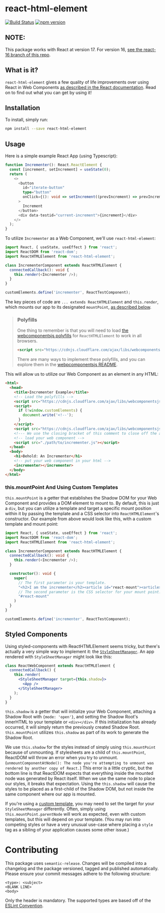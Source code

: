# react-html-element

[![Build Status](https://travis-ci.com/WTW-IM/react-html-element.svg?branch=master)](https://travis-ci.com/github/WTW-IM/react-html-element)
[![npm version](https://badge.fury.io/js/react-html-element.svg)](https://badge.fury.io/js/react-html-element)

## NOTE:

This package works with React at version 17. For version 16, [see the react-16
branch of this repo](https://github.com/WTW-IM/react-html-element/tree/react-16).

## What is it?

`react-html-element` gives a few quality of life improvements over using React
in Web Components [as described in the React documentation](https://reactjs.org/docs/web-components.html).
Read on to find out what you can get by using it!

## Installation

To install, simply run:

```bash
npm install --save react-html-element
```

## Usage

Here is a simple example React App (using Typescript):

```typescript
function Incrementer(): React.ReactElement {
  const [increment, setIncrement] = useState(0);
  return (
    <>
      <button
        id="iterate-button"
        type="button"
        onClick={(): void => setIncrement((prevIncrement) => prevIncrement + 1)}
      >
        Increment
      </button>
      <div data-testid="current-increment">{increment}</div>
    </>
  );
}
```

To utilize `Incrementer` as a Web Component, we'll use `react-html-element`:

```typescript
import React, { useState, useEffect } from 'react';
import ReactDOM from 'react-dom';
import ReactHTMLElement from 'react-html-element';

class IncrementerComponent extends ReactHTMLElement {
  connectedCallback(): void {
    this.render(<Incrementer />);
  }
}

customElements.define('incrementer', ReactTestComponent);
```

The key pieces of code are `... extends ReactHTMLElement` and `this.render`,
which mounts our app to its designated `mountPoint`, [as described below](#thismountpoint-and-using-custom-templates).

> ### Polyfills
>
> One thing to remember is that you will need to load [the webcomponentsjs polyfills](https://www.webcomponents.org/polyfills) for `ReactHTMLElement` to work in all browsers.
>
> ```html
> <script src="https://cdnjs.cloudflare.com/ajax/libs/webcomponentsjs/2.4.3/webcomponents-bundle.js"></script>
> ```
>
> There are many ways to implement these polyfills, and you can explore them in the [webpcomponentsjs README](https://github.com/webcomponents/polyfills/tree/master/packages/webcomponentsjs#how-to-use).

This will allow us to utilize our Web Component as an element in any HTML:

```html
<html>
  <head>
    <title>Incrementer Example</title>
    <!-- Load the polyfills -->
    <script src="https://cdnjs.cloudflare.com/ajax/libs/webcomponentsjs/2.4.3/webcomponents-bundle.js"></script>
    <script>
      if (!window.customElements) {
        document.write('<!--');
      }
    </script>
    <script src="https://cdnjs.cloudflare.com/ajax/libs/webcomponentsjs/2.4.3/custom-elements-es5-adapter.js"></script>
    <!--- We use the closing bracket of this comment to close off the above opening comment, if it gets written -->
    <!-- load your web component -->
    <script src="./path/to/incrementer.js"></script>
  </head>
  <body>
    <h1>Behold: An Incrementer</h1>
    <!-- put your web component in your html -->
    <incrementer></incrementer>
  </body>
</html>
```

### this.mountPoint And Using Custom Templates

`this.mountPoint` is a getter that establishes the Shadow DOM for your Web Component and provides a DOM element to mount to. By default, this is just a `div`, but you can utilize a template and target a specific mount position within it by passing the template and a CSS selector into `ReactHTMLElement`'s constructor. Our example from above would look like this, with a custom template and mount point:

```typescript
import React, { useState, useEffect } from 'react';
import ReactDOM from 'react-dom';
import ReactHTMLElement from 'react-html-element';

class IncrementerComponent extends ReactHTMLElement {
  connectedCallback(): void {
    this.render(<Incrementer />);
  }

  constructor(): void {
    super(
      // The first parameter is your template.
      "<h2>I am the incrementer</h2><article id="react-mount"><article>",
      // The second parameter is the CSS selector for your mount point.
      "#react-mount"
    )
  }
}

customElements.define('incrementer', ReactTestComponent);
```

## Styled Components

Using styled-components with ReactHTMLElement seems tricky, but there's actually a very simple way to implement it: the [`StyleSheetManager`](https://styled-components.com/docs/api#stylesheetmanager). An app rendered with `StyleSheetManager` might look like this:

```jsx
class ReactWebComponent extends ReactHTMLElement {
  connectedCallback() {
    this.render(
      <StyleSheetManager target={this.shadow}>
        <App />
      </StyleSheetManager>
    );
  }
}
```

`this.shadow` is a getter that will initialize your Web Component, attaching a Shadow
Root with `{mode: 'open'}`, and setting the Shadow Root's innerHTML to your
template or `<div></div>`. If this initialization has already occurred, it will
simply return the previously created Shadow Root. `this.mountPoint` utilizes
`this.shadow` as part of its work to generate the Shadow Root.

We use `this.shadow` for the styles instead of simply using `this.mountPoint` because of unmounting. If stylesheets are a child of `this.mountPoint`, ReactDOM will throw an error when you try to unmount. (`unmountComponentAtNode(): The node you're attempting to unmount was rendered by another copy of React.`) This error is a little cryptic, but the bottom line is that ReactDOM expects that everything inside the mounted node was generated by React itself. When we use the same node to place our styles, it breaks that expectation. Using the `this.shadow` will cause the styles to be placed as a first-child of the Shadow DOM, but not inside the same component where our app is mounted.

If you're using a [custom template](#thismountpoint-and-using-custom-templates), you may need to set the target for your `StyleSheetManager` differently. Often, simply using `this.mountPoint.parentNode` will work as expected, even with custom templates, but this will depend on your template. (You may run into competing styles or have a very unusual use-case where placing a `style` tag as a sibling of your application causes some other issue.)

# Contributing

This package uses `semantic-release`. Changes will be compiled into a changelog and the package versioned, tagged and published automatically.
Please ensure your commit messages adhere to the following structure:

```
<type>: <subject>
<BLANK LINE>
<body>
```

Only the header is mandatory. The supported types are based off of the [ESLint Convention](https://github.com/conventional-changelog/conventional-changelog/tree/35e279d40603b0969c6d622514f5c0984c5bf309/packages/conventional-changelog-eslint).
